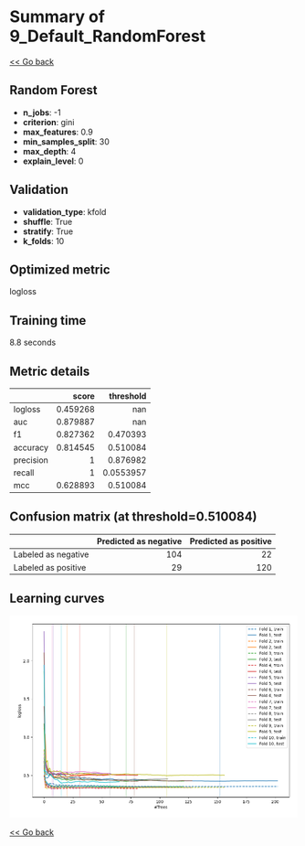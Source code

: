 # Summary of 9_Default_RandomForest

[<< Go back](../README.md)


## Random Forest
- **n_jobs**: -1
- **criterion**: gini
- **max_features**: 0.9
- **min_samples_split**: 30
- **max_depth**: 4
- **explain_level**: 0

## Validation
 - **validation_type**: kfold
 - **shuffle**: True
 - **stratify**: True
 - **k_folds**: 10

## Optimized metric
logloss

## Training time

8.8 seconds

## Metric details
|           |    score |   threshold |
|:----------|---------:|------------:|
| logloss   | 0.459268 | nan         |
| auc       | 0.879887 | nan         |
| f1        | 0.827362 |   0.470393  |
| accuracy  | 0.814545 |   0.510084  |
| precision | 1        |   0.876982  |
| recall    | 1        |   0.0553957 |
| mcc       | 0.628893 |   0.510084  |


## Confusion matrix (at threshold=0.510084)
|                     |   Predicted as negative |   Predicted as positive |
|:--------------------|------------------------:|------------------------:|
| Labeled as negative |                     104 |                      22 |
| Labeled as positive |                      29 |                     120 |

## Learning curves
![Learning curves](learning_curves.png)

[<< Go back](../README.md)
